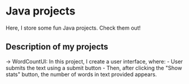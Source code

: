 # Java projects
Here, I store some fun Java projects. Check them out!

Description of my projects
---------------------------


-> WordCountUI: 
    In this project, I create a user interface, where: 
    - User submits the text using a submit button
    - Then, after clicking the "Show stats" button, the number of words in text provided appears.


